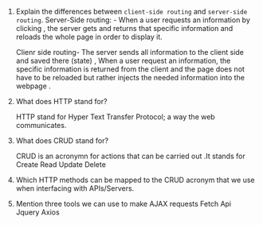 1.  Explain the differences between `client-side routing` and `server-side routing`.
    Server-Side routing: - When a user requests an information by clicking , the server gets and returns that specific information and reloads the whole page in order to display it.

    Clienr side routing- The server sends all information to the client side and saved there (state) , When a user request an information, the specific information is returned from the client and the page does not have to be reloaded but rather injects the needed information into the webpage .

1.  What does HTTP stand for?

    HTTP stand for Hyper Text Transfer Protocol; a way the web communicates.

1.  What does CRUD stand for?

    CRUD is an acronymn for actions that can be carried out .It stands for Create Read Update Delete 

1.  Which HTTP methods can be mapped to the CRUD acronym that we use when interfacing with APIs/Servers.


1.  Mention three tools we can use to make AJAX requests
    Fetch Api
    Jquery
    Axios